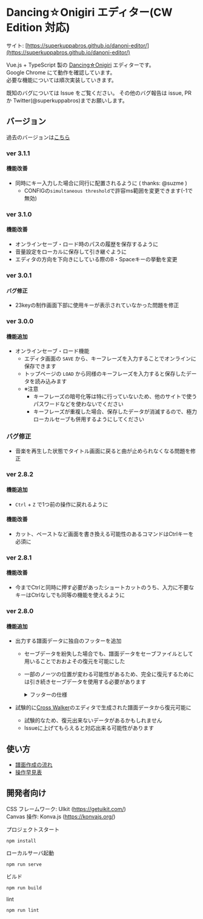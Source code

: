 # Dancing☆Onigiri エディター(CW Edition 対応)

サイト: [https://superkuppabros.github.io/danoni-editor/](https://superkuppabros.github.io/danoni-editor/)

Vue.js + TypeScript 製の [Dancing☆Onigiri](https://github.com/cwtickle/danoniplus) エディターです。  
Google Chrome にて動作を確認しています。  
必要な機能については順次実装していきます。

既知のバグについては Issue をご覧ください。
その他のバグ報告は issue, PR か Twitter(@superkuppabros)までお願いします。

## バージョン

過去のバージョンは[こちら](https://github.com/superkuppabros/danoni-editor/wiki/%E6%9B%B4%E6%96%B0%E5%B1%A5%E6%AD%B4)

### ver 3.1.1

#### 機能改善

- 同時にキー入力した場合に同行に配置されるように ( thanks: @suzme )
  - CONFIGの`simultaneous threshold`で許容ms範囲を変更できます(-1で無効)

### ver 3.1.0

#### 機能改善

- オンラインセーブ・ロード時のパスの履歴を保存するように
- 音量設定をローカルに保存して引き継ぐように
- エディタの方向を下向きにしている際のB・Spaceキーの挙動を変更

### ver 3.0.1

#### バグ修正

- 23keyの制作画面下部に使用キーが表示されていなかった問題を修正

### ver 3.0.0

#### 機能追加

- オンラインセーブ・ロード機能
  - エディタ画面の `SAVE` から、キーフレーズを入力することでオンラインに保存できます
  - トップページの `LOAD` から同様のキーフレーズを入力すると保存したデータを読み込みます
  - ※注意
    - キーフレーズの暗号化等は特に行っていないため、他のサイトで使うパスワードなどを使わないでください
    - キーフレーズが重複した場合、保存したデータが消滅するので、極力ローカルセーブも併用するようにしてください

### バグ修正

- 音楽を再生した状態でタイトル画面に戻ると曲が止められなくなる問題を修正

### ver 2.8.2

#### 機能追加

- `Ctrl` + `Z` で1つ前の操作に戻れるように

#### 機能改善

- カット、ペーストなど画面を書き換える可能性のあるコマンドはCtrlキーを必須に

### ver 2.8.1

#### 機能改善

- 今までCtrlと同時に押す必要があったショートカットのうち、入力に不要なキーはCtrlなしでも同等の機能を使えるように

### ver 2.8.0

#### 機能追加

- 出力する譜面データに独自のフッターを追加
  - セーブデータを紛失した場合でも、譜面データをセーブファイルとして用いることでおおよその復元を可能にした
  - 一部のノーツの位置が変わる可能性があるため、完全に復元するためには引き続きセーブデータを使用する必要があります

    <details>
    <summary>フッターの仕様</summary>

    |フッター名|内容|サンプル|
    |-|-|-|
    |es_keyKind|キー種|7i|
    |es_blankFrame|BlankFrame|200|
    |es_label|Labelのリスト|1,3|
    |es_startNumber|StartNumberのリスト|350,800|
    |es_bpm|BPMのリスト|140,180|
    |es_scoreNumber|譜面番号|2|

    </details>

- 試験的に[Cross Walker](https://cw7.sakura.ne.jp/index.html)のエディタで生成された譜面データから復元可能に
  - 試験的なため、復元出来ないデータがあるかもしれません
  - Issueに上げてもらえると対応出来る可能性があります

## 使い方
- [譜面作成の流れ](https://github.com/superkuppabros/danoni-editor/wiki/%E8%AD%9C%E9%9D%A2%E4%BD%9C%E6%88%90%E3%81%AE%E6%B5%81%E3%82%8C)
- [操作早見表](https://github.com/superkuppabros/danoni-editor/wiki/%E6%93%8D%E4%BD%9C%E6%97%A9%E8%A6%8B%E8%A1%A8)

## 開発者向け

CSS フレームワーク: UIkit (https://getuikit.com/)  
Canvas 操作: Konva.js (https://konvajs.org/)

プロジェクトスタート

```
npm install
```

ローカルサーバ起動

```
npm run serve
```

ビルド

```
npm run build
```

lint

```
npm run lint
```
